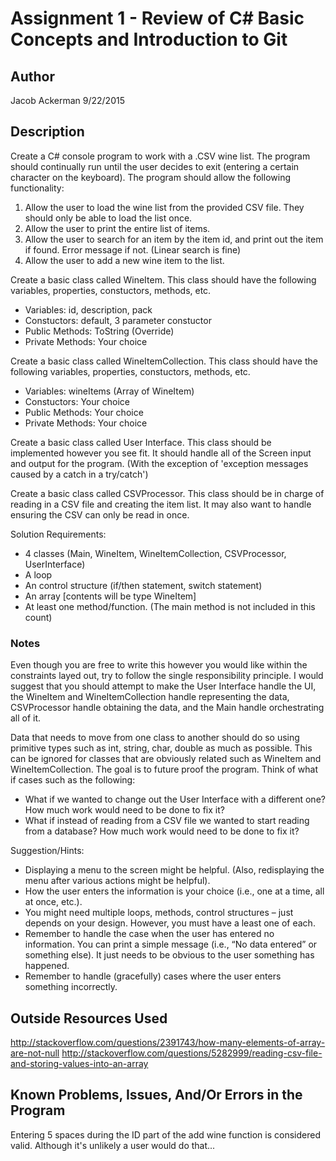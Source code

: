 ﻿# Assignment 1 - Review of C# Basic Concepts and Introduction to Git

## Author
Jacob Ackerman 9/22/2015
## Description

Create a C# console program to work with a .CSV wine list. The program should continually run until the user decides to exit (entering a certain character on the keyboard). The program should allow the following functionality:

1. Allow the user to load the wine list from the provided CSV file. They should only be able to load the list once.
2. Allow the user to print the entire list of items.
3. Allow the user to search for an item by the item id, and print out the item if found. Error message if not. (Linear search is fine)
4. Allow the user to add a new wine item to the list.

Create a basic class called WineItem. This class should have the following variables, properties, constuctors, methods, etc.
* Variables: id, description, pack
* Constuctors: default, 3 parameter constuctor
* Public Methods: ToString (Override)
* Private Methods: Your choice

Create a basic class called WineItemCollection. This class should have the following variables, properties, constuctors, methods, etc.
* Variables: wineItems (Array of WineItem)
* Constuctors: Your choice
* Public Methods: Your choice
* Private Methods: Your choice

Create a basic class called User Interface. This class should be implemented however you see fit. It should handle all of the Screen input and output for the program. (With the exception of 'exception messages caused by a catch in a try/catch')

Create a basic class called CSVProcessor. This class should be in charge of reading in a CSV file and creating the item list. It may also want to handle ensuring the CSV can only be read in once.

Solution Requirements:

* 4 classes (Main, WineItem, WineItemCollection, CSVProcessor, UserInterface)
* A loop
* An control structure (if/then statement, switch statement)
* An array [contents will be type WineItem]
* At least one method/function. (The main method is not included in this count)

### Notes
Even though you are free to write this however you would like within the constraints layed out, try to follow the single responsibility principle. I would suggest that you should attempt to make the User Interface handle the UI, the WineItem and WineItemCollection handle representing the data, CSVProcessor handle obtaining the data, and the Main handle orchestrating all of it.

Data that needs to move from one class to another should do so using primitive types such as int, string, char, double as much as possible. This can be ignored for classes that are obviously related such as WineItem and WineItemCollection. The goal is to future proof the program. Think of what if cases such as the following:
* What if we wanted to change out the User Interface with a different one? How much work would need to be done to fix it?
* What if instead of reading from a CSV file we wanted to start reading from a database? How much work would need to be done to fix it?

Suggestion/Hints:

* Displaying a menu to the screen might be helpful. (Also, redisplaying the menu after various actions might be helpful).
* How the user enters the information is your choice (i.e., one at a time, all at once, etc.).
* You might need multiple loops, methods, control structures – just depends on your design. However, you must have a least one of each.
* Remember to handle the case when the user has entered no information. You can print a simple message (i.e., “No data entered” or something else). It just needs to be obvious to the user something has happened.
* Remember to handle (gracefully) cases where the user enters something incorrectly.

## Outside Resources Used
http://stackoverflow.com/questions/2391743/how-many-elements-of-array-are-not-null
http://stackoverflow.com/questions/5282999/reading-csv-file-and-storing-values-into-an-array

## Known Problems, Issues, And/Or Errors in the Program
Entering 5 spaces during the ID part of the add wine function is considered valid. Although it's unlikely a user would do that...


